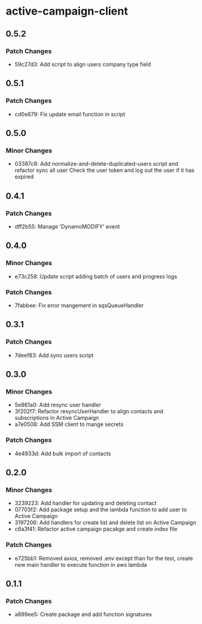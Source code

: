 # active-campaign-client

## 0.5.2

### Patch Changes

- 59c27d3: Add script to align users company type field

## 0.5.1

### Patch Changes

- cd0e879: Fix update email function in script

## 0.5.0

### Minor Changes

- 03387c8: Add normalize-and-delete-duplicated-users script and refactor sync all user
  Check the user token and log out the user if it has expired

## 0.4.1

### Patch Changes

- dff2b55: Manage 'DynamoMODIFY' event

## 0.4.0

### Minor Changes

- e73c258: Update script adding batch of users and progress logs

### Patch Changes

- 7fabbee: Fix error mangement in sqsQueueHandler

## 0.3.1

### Patch Changes

- 7deef83: Add sync users script

## 0.3.0

### Minor Changes

- 5e861a0: Add resync user handler
- 3f202f7: Refactor resyncUserHandler to align contacts and subscriptions in Active Campaign
- a7e0508: Add SSM client to mange secrets

### Patch Changes

- 4e4933d: Add bulk import of contacts

## 0.2.0

### Minor Changes

- 3239223: Add handler for updating and deleting contact
- 07703f2: Add package setup and the lambda function to add user to Active Campaign
- 3197206: Add handlers for create list and delete list on Active Campaign
- c6a3f41: Refactor active campaign pacakge and create index file

### Patch Changes

- e725bb1: Removed axios, removed .env except than for the test, create new main handler to execute function in aws lambda

## 0.1.1

### Patch Changes

- a899ee5: Create package and add function signatures
